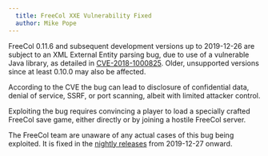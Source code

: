 ```yaml
---
  title: FreeCol XXE Vulnerability Fixed
  author: Mike Pope
---
```

FreeCol 0.11.6 and subsequent development versions up to 2019-12-26 are
subject to an XML External Entity parsing bug, due to use of a
vulnerable Java library, as detailed in
[CVE-2018-1000825](https://www.cvedetails.com/cve/CVE-2018-1000825/).
Older, unsupported versions since at least 0.10.0 may also be affected.

According to the CVE the bug can lead to disclosure of confidential
data, denial of service, SSRF, or port scanning, albeit with limited
attacker control.

Exploiting the bug requires convincing a player to load a specially
crafted FreeCol save game, either directly or by joining a hostile
FreeCol server.

The FreeCol team are unaware of any actual cases of this bug being
exploited. It is fixed in the [nightly releases](https://github.com/FreeCol/freecol/releases)
from 2019-12-27 onward.
